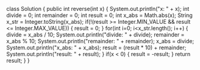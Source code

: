 class Solution {
    public int reverse(int x) {
        System.out.println("x: " + x);
        int divide = 0;
        int remainder = 0;
        int result = 0;
        int x_abs = Math.abs(x);
        String x_str = Integer.toString(x_abs);
        if(!(result >= Integer.MIN_VALUE && result <= Integer.MAX_VALUE)) {
            result = 0;
        }
        for(int i=0; i<x_str.length(); i++) {
            divide = x_abs / 10;
            System.out.println("divide: " + divide);
            remainder = x_abs % 10;
            System.out.println("remainder: " + remainder);
            x_abs = divide;
            System.out.println("x_abs: " + x_abs);
            result = (result * 10) + remainder;
            System.out.println("result: " + result);
        }
        if(x < 0) {
            result = -result;
        }
        return result;
    }
}